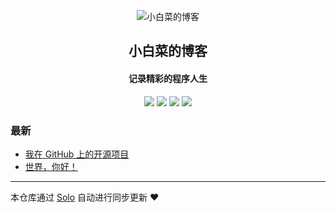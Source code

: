 <p align="center"><img alt="小白菜的博客" src="https://static.b3log.org/images/brand/solo-32.png"></p><h2 align="center">
小白菜的博客
</h2>

<h4 align="center">记录精彩的程序人生</h4>
<p align="center"><a title="小白菜的博客" target="_blank" href="https://github.com/wojiaoerdandan/solo-blog"><img src="https://img.shields.io/github/last-commit/wojiaoerdandan/solo-blog.svg?style=flat-square&color=FF9900"></a>
<a title="GitHub repo size in bytes" target="_blank" href="https://github.com/wojiaoerdandan/solo-blog"><img src="https://img.shields.io/github/repo-size/wojiaoerdandan/solo-blog.svg?style=flat-square"></a>
<a title="Solo Version" target="_blank" href="https://github.com/b3log/solo/releases"><img src="https://img.shields.io/badge/solo-3.6.7-f1e05a.svg?style=flat-square&color=blueviolet"></a>
<a title="Hits" target="_blank" href="https://github.com/b3log/hits"><img src="https://hits.b3log.org/wojiaoerdandan/solo-blog.svg"></a></p>

### 最新

* [我在 GitHub 上的开源项目](http://www.guoyaping.com/my-github-repos)
* [世界，你好！](http://www.guoyaping.com/hello-solo)



---

本仓库通过 [Solo](https://github.com/b3log/solo) 自动进行同步更新 ❤️ 
